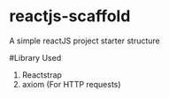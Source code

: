 # reactjs-scaffold
A simple reactJS project starter structure

#Library Used
1. Reactstrap
2. axiom (For HTTP requests)
